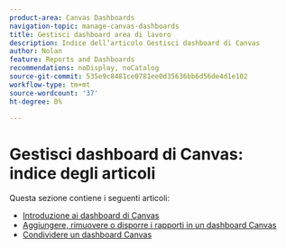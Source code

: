 ```yaml
---
product-area: Canvas Dashboards
navigation-topic: manage-canvas-dashboards
title: Gestisci dashboard area di lavoro
description: Indice dell’articolo Gestisci dashboard di Canvas
author: Nolan
feature: Reports and Dashboards
recommendations: noDisplay, noCatalog
source-git-commit: 535e9c8481ce0781ee0d35636bb6d56de4d1e102
workflow-type: tm+mt
source-wordcount: '37'
ht-degree: 0%

---
```


# Gestisci dashboard di Canvas: indice degli articoli

Questa sezione contiene i seguenti articoli:

* [Introduzione ai dashboard di Canvas](/help/quicksilver/reports-and-dashboards/canvas-dashboards/manage-canvas-dashboards/get-started-canvas-dashboards.md)
* [Aggiungere, rimuovere o disporre i rapporti in un dashboard Canvas](/help/quicksilver/reports-and-dashboards/canvas-dashboards/manage-canvas-dashboards/add-remove-arrange-reports.md)
* [Condividere un dashboard Canvas](/help/quicksilver/reports-and-dashboards/canvas-dashboards/manage-canvas-dashboards/share-canvas-dashboard.md)
